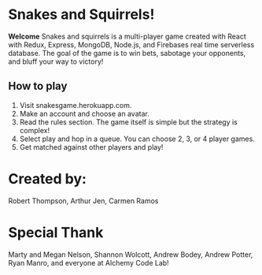 # Snakes and Squirrels!

**Welcome**
Snakes and squirrels is a multi-player game created with React with Redux, Express, MongoDB, Node.js, and Firebases real time serverless database. The goal of the game is to win bets, sabotage your opponents, and bluff your way to victory!

## How to play
1. Visit snakesgame.herokuapp.com.
1. Make an account and choose an avatar.
1. Read the rules section. The game itself is simple but the strategy is complex!
1. Select play and hop in a queue. You can choose 2, 3, or 4 player games.
1. Get matched against other players and play!

# Created by:
Robert Thompson, Arthur Jen, Carmen Ramos

# Special Thank
Marty and Megan Nelson, Shannon Wolcott, Andrew Bodey, Andrew Potter, Ryan Manro, and everyone at Alchemy Code Lab!